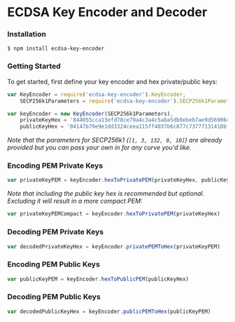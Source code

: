 # ECDSA Key Encoder and Decoder

### Installation

```
$ npm install ecdsa-key-encoder
```

### Getting Started

To get started, first define your key encoder and hex private/public keys:

```js
var KeyEncoder = require('ecdsa-key-encoder').KeyEncoder,
    SECP256k1Parameters = require('ecdsa-key-encoder').SECP256k1Parameters

var keyEncoder = new KeyEncoder(SECP256k1Parameters),
    privateKeyHex = '844055cca13efd78ce79a4c3a4c5aba5db0ebeb7ae9d56906c03d333c5668d5b',
    publicKeyHex = '04147b79e9e1dd3324ceea115ff4037b6c877c73777131418bfb2b713effd0f502327b923861581bd5535eeae006765269f404f5f5c52214e9721b04aa7d040a75'
```

*Note that the parameters for SECP256k1 (`[1, 3, 132, 0, 10]`) are already provided but you can pass your own in for any curve you'd like.*

### Encoding PEM Private Keys

```js
var privateKeyPEM = keyEncoder.hexToPrivatePEM(privateKeyHex, publicKeyHex)
```

*Note that including the public key hex is recommended but optional. Excluding it will result in a more compact PEM:*

```js
var privateKeyPEMCompact = keyEncoder.hexToPrivatePEM(privateKeyHex)
```

### Decoding PEM Private Keys

```js
var decodedPrivateKeyHex = keyEncoder.privatePEMToHex(privateKeyPEM)
```

### Encoding PEM Public Keys

```js
var publicKeyPEM = keyEncoder.hexToPublicPEM(publicKeyHex)
```

### Decoding PEM Public Keys

```js
var decodedPublicKeyHex = keyEncoder.publicPEMToHex(publicKeyPEM)
```
